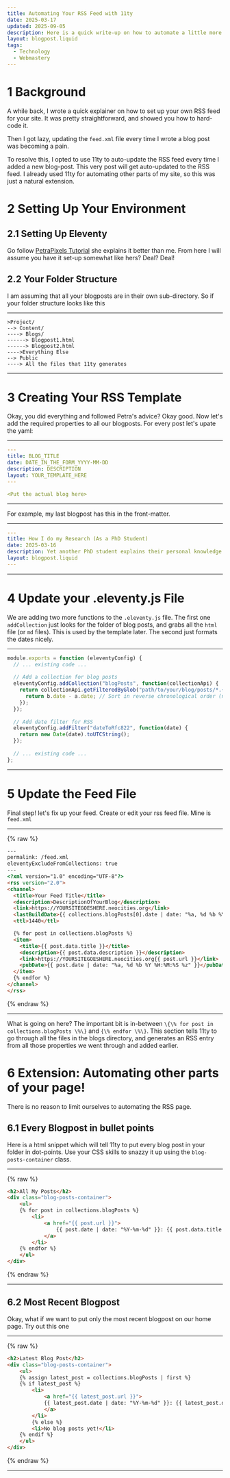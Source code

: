 ```yaml
---
title: Automating Your RSS Feed with 11ty
date: 2025-03-17
updated: 2025-09-05
description: Here is a quick write-up on how to automate a little more of your personal website.
layout: blogpost.liquid
tags:
  - Technology
  - Webmastery
---
```



# 1 Background
A while back, I wrote a quick explainer on how to set up your own RSS feed for your site. It was pretty straightforward, and showed you how to hard-code it. 

Then I got lazy, updating the `feed.xml`  file every time I wrote a blog post was becoming a pain. 

To resolve this, I opted to use 11ty to auto-update the RSS feed every time I added a new blog-post. This very post will get auto-updated to the RSS feed. I already used 11ty for automating other parts of my site, so this was just a natural extension. 


# 2 Setting Up Your Environment
## 2.1 Setting Up Eleventy
Go follow [PetraPixels Tutorial](https://petrapixel.neocities.org/coding/eleventy-tutorial) she explains it better than me. From here I will assume you have it set-up somewhat like hers? Deal? Deal!

## 2.2 Your Folder Structure
I am assuming that all your blogposts are in their own sub-directory. So if your folder structure looks like this

------------------------------------------------------------------------

```
>Project/
--> Content/
----> Blogs/
------> Blogpost1.html 
------> Blogpost2.html
---->Everything Else
--> Public
----> All the files that 11ty generates
```

------------------------------------------------------------------------

# 3 Creating Your RSS Template

Okay, you did everything and followed Petra's advice? Okay good. Now let's add the required properties to all our blogposts. For every post let's upate the yaml:

------------------------------------------------------------------------

```yaml
---
title: BLOG_TITLE
date: DATE_IN_THE_FORM_YYYY-MM-DD
description: DESCRIPTION
layout: YOUR_TEMPLATE_HERE
---

<Put the actual blog here>

```

------------------------------------------------------------------------

For example, my last blogpost has this in the front-matter.

------------------------------------------------------------------------

```yaml
---
title: How I do my Research (As a PhD Student)
date: 2025-03-16
description: Yet another PhD student explains their personal knowledge management system.
layout: blogpost.liquid
---
```

------------------------------------------------------------------------

# 4 Update your .eleventy.js File

We are adding two more functions to the `.eleventy.js` file. The first one `addCollection` just looks for the folder of blog posts, and grabs all the `html`  file (or `md` files). This is used by the template later. The second just formats the dates nicely. 


------------------------------------------------------------------------

```js
module.exports = function (eleventyConfig) {
  // ... existing code ...
  
  // Add a collection for blog posts
  eleventyConfig.addCollection("blogPosts", function(collectionApi) {
    return collectionApi.getFilteredByGlob("path/to/your/blog/posts/*.{html,md}").sort((a, b) => {
      return b.date - a.date; // Sort in reverse chronological order (newest first)
    });
  });
  
  // Add date filter for RSS
  eleventyConfig.addFilter("dateToRfc822", function(date) {
    return new Date(date).toUTCString();
  });
  
  // ... existing code ...
};
```

------------------------------------------------------------------------

# 5 Update the Feed File

Final step! let's fix up your feed. Create or edit your rss feed file. Mine is `feed.xml`

------------------------------------------------------------------------

{% raw %}
```html
---
permalink: /feed.xml
eleventyExcludeFromCollections: true
---
<?xml version="1.0" encoding="UTF-8"?>
<rss version="2.0">
<channel>
  <title>Your Feed Title</title>
  <description>DescriptionOfYourBlog</description>
  <link>https://YOURSITEGOESHERE.neocities.org</link>
  <lastBuildDate>{{ collections.blogPosts[0].date | date: "%a, %d %b %Y %H:%M:%S %z" }}</lastBuildDate>
  <ttl>1440</ttl>

  {% for post in collections.blogPosts %}
  <item>
    <title>{{ post.data.title }}</title>
    <description>{{ post.data.description }}</description>
    <link>https://YOURSITEGOESHERE.neocities.org{{ post.url }}</link>
    <pubDate>{{ post.date | date: "%a, %d %b %Y %H:%M:%S %z" }}</pubDate>
  </item>
  {% endfor %}
</channel>
</rss>
```
{% endraw %}

------------------------------------------------------------------------

What is going on here? The important bit is in-between  `\{\% for post in collections.blogPosts \%\}` and `{\% endfor \%\}`. This section tells 11ty to go through all the files in the  blogs directory, and generates an RSS entry from all those properties  we went through and added earlier. 

# 6 Extension: Automating other parts of your page!

There is no reason to limit ourselves to automating the RSS page. 

## 6.1 Every Blogpost in bullet points

Here is a html snippet which will tell 11ty to put every blog post in your folder in dot-points. Use your CSS skills to snazzy it up using the `blog-posts-container` class. 

------------------------------------------------------------------------

{% raw %}
```html
<h2>All My Posts</h2>
<div class="blog-posts-container">
	<ul>
	{% for post in collections.blogPosts %}
		<li>
			<a href="{{ post.url }}">
				{{ post.date | date: "%Y-%m-%d" }}: {{ post.data.title }}
			</a>
		</li>
	{% endfor %}
	</ul>
</div>
```
{% endraw %}

------------------------------------------------------------------------


## 6.2 Most Recent Blogpost

Okay, what if we want to put only the most recent blogpost on our home page. Try out this one

------------------------------------------------------------------------

{% raw %}
```html
<h2>Latest Blog Post</h2>
<div class="blog-posts-container">
	<ul>
	{% assign latest_post = collections.blogPosts | first %}
	{% if latest_post %}
		<li>
			<a href="{{ latest_post.url }}">
			{{ latest_post.date | date: "%Y-%m-%d" }}: {{ latest_post.data.title }}
			</a>
		</li>
		{% else %}
		<li>No blog posts yet!</li>
	{% endif %}
	</ul>
</div>
```
{% endraw %}

------------------------------------------------------------------------